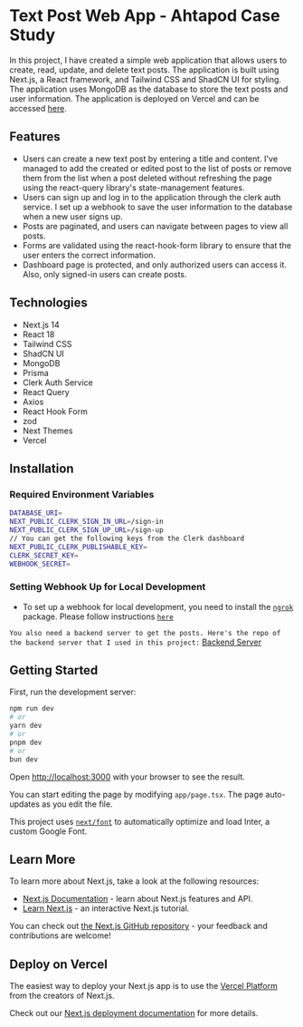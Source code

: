 # Text Post Web App - Ahtapod Case Study

In this project, I have created a simple web application that allows users to create, read, update, and delete text posts. The application is built using Next.js, a React framework, and Tailwind CSS and ShadCN UI for styling. The application uses MongoDB as the database to store the text posts and user information. The application is deployed on Vercel and can be accessed [here](https://ahtapod-case.vercel.app/).

## Features

- Users can create a new text post by entering a title and content. I've managed to add the created or edited post to the list of posts or remove them from the list when a post deleted without refreshing the page using the react-query library's state-management features.
- Users can sign up and log in to the application through the clerk auth service. I set up a webhook to save the user information to the database when a new user signs up.
- Posts are paginated, and users can navigate between pages to view all posts.
- Forms are validated using the react-hook-form library to ensure that the user enters the correct information.
- Dashboard page is protected, and only authorized users can access it. Also, only signed-in users can create posts.

## Technologies

- Next.js 14
- React 18
- Tailwind CSS
- ShadCN UI
- MongoDB
- Prisma
- Clerk Auth Service
- React Query
- Axios
- React Hook Form
- zod
- Next Themes
- Vercel

## Installation

### Required Environment Variables

````bash
DATABASE_URI=
NEXT_PUBLIC_CLERK_SIGN_IN_URL=/sign-in
NEXT_PUBLIC_CLERK_SIGN_UP_URL=/sign-up
// You can get the following keys from the Clerk dashboard
NEXT_PUBLIC_CLERK_PUBLISHABLE_KEY=
CLERK_SECRET_KEY=
WEBHOOK_SECRET=
````
### Setting Webhook Up for Local Development

- To set up a webhook for local development, you need to install the [``ngrok``](https://ngrok.com/) package. Please follow instructions [`here`](https://clerk.com/docs/integrations/webhooks/overview)

`You also need a backend server to get the posts. Here's the repo of the backend server that I used in this project:` [Backend Server](https://github.com/4Furki4/ahtapod-backend)

## Getting Started

First, run the development server:

```bash
npm run dev
# or
yarn dev
# or
pnpm dev
# or
bun dev
```

Open [http://localhost:3000](http://localhost:3000) with your browser to see the result.

You can start editing the page by modifying `app/page.tsx`. The page auto-updates as you edit the file.

This project uses [`next/font`](https://nextjs.org/docs/basic-features/font-optimization) to automatically optimize and load Inter, a custom Google Font.

## Learn More

To learn more about Next.js, take a look at the following resources:

- [Next.js Documentation](https://nextjs.org/docs) - learn about Next.js features and API.
- [Learn Next.js](https://nextjs.org/learn) - an interactive Next.js tutorial.

You can check out [the Next.js GitHub repository](https://github.com/vercel/next.js/) - your feedback and contributions are welcome!

## Deploy on Vercel

The easiest way to deploy your Next.js app is to use the [Vercel Platform](https://vercel.com/new?utm_medium=default-template&filter=next.js&utm_source=create-next-app&utm_campaign=create-next-app-readme) from the creators of Next.js.

Check out our [Next.js deployment documentation](https://nextjs.org/docs/deployment) for more details.
